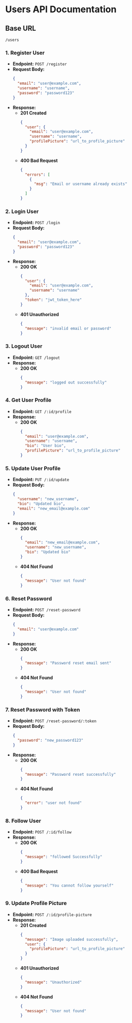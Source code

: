 # Users API Documentation

## Base URL
`/users`

### 1. Register User
- **Endpoint:** `POST /register`
- **Request Body:**
  ```json
  {
    "email": "user@example.com",
    "username": "username",
    "password": "password123"
  }
  ```
- **Response:**
  - **201 Created**
    ```json
    {
      "user": {
        "email": "user@example.com",
        "username": "username",
        "profilePicture": "url_to_profile_picture"
      }
    }
    ```
  - **400 Bad Request**
    ```json
    {
      "errors": [
        {
          "msg": "Email or username already exists"
        }
      ]
    }
    ```

### 2. Login User
- **Endpoint:** `POST /login`
- **Request Body:**
  ```json
  {
    "email": "user@example.com",
    "password": "password123"
  }
  ```
- **Response:**
  - **200 OK**
    ```json
    {
      "user": {
        "email": "user@example.com",
        "username": "username"
      },
      "token": "jwt_token_here"
    }
    ```
  - **401 Unauthorized**
    ```json
    {
      "message": "invalid email or password"
    }
    ```

### 3. Logout User
- **Endpoint:** `GET /logout`
- **Response:**
  - **200 OK**
    ```json
    {
      "message": "logged out successfully"
    }
    ```

### 4. Get User Profile
- **Endpoint:** `GET /:id/profile`
- **Response:**
  - **200 OK**
    ```json
    {
      "email": "user@example.com",
      "username": "username",
      "bio": "User bio",
      "profilePicture": "url_to_profile_picture"
    }
    ```

### 5. Update User Profile
- **Endpoint:** `PUT /:id/update`
- **Request Body:**
  ```json
  {
    "username": "new_username",
    "bio": "Updated bio",
    "email": "new_email@example.com"
  }
  ```
- **Response:**
  - **200 OK**
    ```json
    {
      "email": "new_email@example.com",
      "username": "new_username",
      "bio": "Updated bio"
    }
    ```
  - **404 Not Found**
    ```json
    {
      "message": "User not found"
    }
    ```

### 6. Reset Password
- **Endpoint:** `POST /reset-password`
- **Request Body:**
  ```json
  {
    "email": "user@example.com"
  }
  ```
- **Response:**
  - **200 OK**
    ```json
    {
      "message": "Password reset email sent"
    }
    ```
  - **404 Not Found**
    ```json
    {
      "message": "User not found"
    }
    ```

### 7. Reset Password with Token
- **Endpoint:** `POST /reset-password/:token`
- **Request Body:**
  ```json
  {
    "password": "new_password123"
  }
  ```
- **Response:**
  - **200 OK**
    ```json
    {
      "message": "Password reset successfully"
    }
    ```
  - **404 Not Found**
    ```json
    {
      "error": "user not found"
    }
    ```

### 8. Follow User
- **Endpoint:** `POST /:id/follow`
- **Response:**
  - **200 OK**
    ```json
    {
      "message": "followed Successfully"
    }
    ```
  - **400 Bad Request**
    ```json
    {
      "message": "You cannot follow yourself"
    }
    ```

### 9. Update Profile Picture
- **Endpoint:** `POST /:id/profile-picture`
- **Response:**
  - **201 Created**
    ```json
    {
      "message": "Image uploaded successfully",
      "user": {
        "profilePicture": "url_to_profile_picture"
      }
    }
    ```
  - **401 Unauthorized**
    ```json
    {
      "message": "Unauthorized"
    }
    ```
  - **404 Not Found**
    ```json
    {
      "message": "User not found"
    }
    ```
